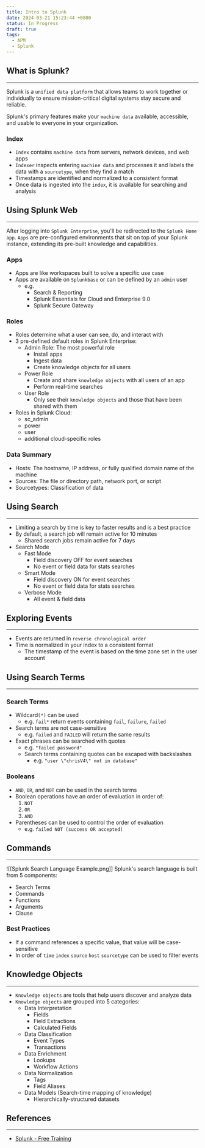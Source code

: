 ```yaml
---
title: Intro to Splunk
date: 2024-03-21 15:23:44 +0800
status: In Progress
draft: true
tags:
  - APM
  - Splunk
---
```

## What is Splunk?
---
Splunk is a `unified data platform` that allows teams to work together or individually to ensure mission-critical digital systems stay secure and reliable.

Splunk's primary features make your `machine data` available, accessible, and usable to everyone in your organization.

### Index
- `Index` contains `machine data` from servers, network devices, and web apps
- `Indexer` inspects entering `machine data` and processes it and labels the data with a `sourcetype`, when they find a match
- Timestamps are identified and normalized to a consistent format
- Once data is ingested into the `index`, it is available for searching and analysis

## Using Splunk Web
---
After logging into `Splunk Enterprise`, you'll be redirected to the `Splunk Home app`.
`Apps` are pre-configured environments that sit on top of your Splunk instance, extending its pre-built knowledge and capabilities.

### Apps
- Apps are like workspaces built to solve a specific use case
- Apps are available on `Splunkbase` or can be defined by an `admin` user
	- e.g.
		- Search & Reporting
		- Splunk Essentials for Cloud and Enterprise 9.0
		- Splunk Secure Gateway

### Roles
- Roles determine what a user can see, do, and interact with
- 3 pre-defined default roles in Splunk Enterprise:
	- Admin Role: The most powerful role
		- Install apps
		- Ingest data
		- Create knowledge objects for all users
	- Power Role
		- Create and share `knowledge objects` with all users of an app
		- Perform real-time searches
	- User Role
		- Only see their `knowledge objects` and those that have been shared with them
- Roles in Splunk Cloud:
	- sc_admin
	- power
	- user
	- additional cloud-specific roles

### Data Summary
- Hosts: The hostname, IP address, or fully qualified domain name of the machine
- Sources: The file or directory path, network port, or script
- Sourcetypes: Classification of data

## Using Search
---
- Limiting a search by time is key to faster results and is a best practice
- By default, a search job will remain active for 10 minutes
	- Shared search jobs remain active for 7 days
- Search Mode
	- Fast Mode
		- Field discovery OFF for event searches
		- No event or field data for stats searches
	- Smart Mode
		- Field discovery ON for event searches
		- No event or field data for stats searches
	- Verbose Mode
		- All event & field data

## Exploring Events
---
- Events are returned in `reverse chronological order`
- Time is normalized in your index to a consistent format
	- The timestamp of the event is based on the time zone set in the user account

## Using Search Terms
---
### Search Terms
- Wildcard`(*)` can be used
	- e.g. `fail*` return events containing `fail`, `failure`, `failed`
- Search terms are not case-sensitive
	- e.g. `failed` and `FAILED` will return the same results
- Exact phrases can be searched with quotes
	- e.g. `"failed password"`
	- Search terms containing quotes can be escaped with backslashes
		- e.g. `"user \"chrisV4\" not in database"`

### Booleans
- `AND`, `OR`, and `NOT` can be used in the search terms
- Boolean operations have an order of evaluation in order of:
	1. `NOT`
	2. `OR`
	3. `AND`
- Parentheses can be used to control the order of evaluation
	- e.g. `failed NOT (success OR accepted)`

## Commands
---
![[Splunk Search Language Example.png]]
Splunk's search language is built from 5 components:
- Search Terms
- Commands
- Functions
- Arguments
- Clause

### Best Practices
- If a command references a specific value, that value will be case-sensitive
- In order of `time` `index` `source` `host` `sourcetype` can be used to filter events

## Knowledge Objects
---
- `Knowledge objects` are tools that help users discover and analyze data
- `Knowledge objects` are grouped into 5 categories:
	- Data Interpretation
		- Fields
		- Field Extractions
		- Calculated Fields
	- Data Classification
		- Event Types
		- Transactions
	- Data Enrichment
		- Lookups
		- Workflow Actions
	- Data Normalization
		- Tags
		- Field Aliases
	- Data Models (Search-time mapping of knowledge)
		- Hierarchically-structured datasets

## References
---
- [Splunk - Free Training](https://www.splunk.com/en_us/training/free-courses/overview.html)
